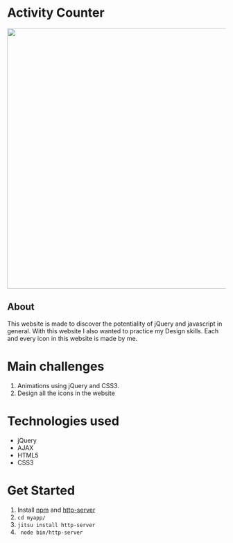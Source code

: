 # Activity Counter

<img src="https://s3.amazonaws.com/poly-screenshots.angel.co/Project/d7/415712/294344fdfdbd4166b0bb9d38bf3f107b-original.png" width="600" />

## About

This website is made to discover the potentiality of jQuery and javascript in general.
With this website I also wanted to practice my Design skills. Each and every icon in this website is made by me.

# Main challenges

1. Animations using jQuery and CSS3.
2. Design all the icons in the website

# Technologies used

- jQuery
- AJAX
- HTML5
- CSS3

# Get Started

1. Install [npm](https://www.npmjs.com/) and [http-server](https://www.npmjs.com/package/http-server)
2. ``` cd myapp/ ```
3. ``` jitsu install http-server ```
4. ```  node bin/http-server ```
